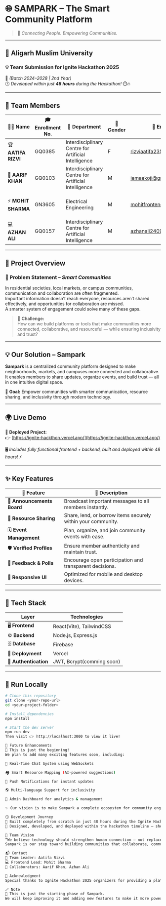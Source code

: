 # 🌐 SAMPARK – The Smart Community Platform  

> 🤝 *Connecting People. Empowering Communities.*  

---

## 🏫 **Aligarh Muslim University**  
### 💡 Team Submission for **Ignite Hackathon 2025**  
📅 *(Batch 2024–2028 | 2nd Year)*  
🕓 *Developed within just **48 hours** during the Hackathon!* ⏱️🔥  

---

## 👥 **Team Members**

| 👩‍💼 **Name** | 🎓 **Enrollment No.** | 🏢 **Department** | 🚻 **Gender** | 📧 **Email ID** | 📞 **Mobile No.** | 🗓️ **Year** | 🏅 **Role** |
|---------------|----------------------|-------------------|---------------|------------------|------------------|--------------|--------------|
| 🏆 **AATIFA RIZVI** | GQ0385 | Interdisciplinary Centre for Artificial Intelligence | F | rizviaatifa235@gmail.com | 9084041071 | (2024–28) 2nd Year | **Team Leader** |
| 🤖 **AARIF KHAN** | GQ0103 | Interdisciplinary Centre for Artificial Intelligence | M | iamaakoji@gmail.com | 8059314416 | (2024–28) 2nd Year | Member |
| ⚡ **MOHIT SHARMA** | GN3605 | Electrical Engineering | M | mohitfrontendev@gmail.com | 8477911049 | (2024–28) 2nd Year | Member |
| 💻 **AZHAN ALI** | GQ0157 | Interdisciplinary Centre for Artificial Intelligence | M | azhanali2409@gmail.com | 9155477990 | (2024–28) 2nd Year | Member |

---

## 🚀 **Project Overview**

### 🧩 Problem Statement – *Smart Communities*
In residential societies, local markets, or campus communities, communication and collaboration are often fragmented.  
Important information doesn’t reach everyone, resources aren’t shared effectively, and opportunities for collaboration are missed.  
A smarter system of engagement could solve many of these gaps.

> 💭 **Challenge:**  
> How can we build platforms or tools that make communities more connected, collaborative, and resourceful — while ensuring inclusivity and trust?

---

## 💡 **Our Solution – Sampark**

**Sampark** is a centralized community platform designed to make neighborhoods, markets, and campuses more connected and collaborative.  
It enables members to share updates, organize events, and build trust — all in one intuitive digital space.

🎯 **Goal:** Empower communities with smarter communication, resource sharing, and inclusivity through modern technology.

---

## 🌍 **Live Demo**

🔗 **Deployed Project:**  
👉 [https://ignite-hackthon.vercel.app/](https://ignite-hackthon.vercel.app/)  

🖥️ *Includes fully functional frontend + backend, built and deployed within 48 hours!* ⚡  

---

## ✨ **Key Features**

| 🌟 Feature | 🧠 Description |
|-------------|----------------|
| 📢 **Announcements Board** | Broadcast important messages to all members instantly. |
| 🔄 **Resource Sharing** | Share, lend, or borrow items securely within your community. |
| 🗓️ **Event Management** | Plan, organize, and join community events with ease. |
| 🛡️ **Verified Profiles** | Ensure member authenticity and maintain trust. |
| 💬 **Feedback & Polls** | Encourage open participation and transparent decisions. |
| 📱 **Responsive UI** | Optimized for mobile and desktop devices. |

---

## 🧰 **Tech Stack**

| Layer | Technologies |
|--------|---------------|
| 🖥️ **Frontend** | React(Vite), TailwindCSS |
| ⚙️ **Backend** | Node.js, Express.js |
| 🗄️ **Database** | Firebase |
| 🚀 **Deployment** | Vercel |
| 🔐 **Authentication** | JWT, Bcrypt(comming soon) |

---

## 🧭 **Run Locally**

```bash
# Clone this repository
git clone <your-repo-url>
cd <your-project-folder>

# Install dependencies
npm install

# Start the dev server
npm run dev
Then visit 👉 http://localhost:3000 to view it live!

🧠 Future Enhancements
🚧 This is just the beginning!
We plan to add many exciting features soon, including:

💬 Real-Time Chat System using WebSockets

🏘️ Smart Resource Mapping (AI-powered suggestions)

🔔 Push Notifications for instant updates

🌎 Multi-language Support for inclusivity

🧾 Admin Dashboard for analytics & management

✨ Our vision is to make Sampark a complete ecosystem for community engagement and collaboration.

🕓 Development Journey
🧩 Built completely from scratch in just 48 hours during the Ignite Hackathon 2025.
💪 Designed, developed, and deployed within the hackathon timeline — showcasing teamwork, time management, and innovation under pressure!

💬 Team Vision
“We believe technology should strengthen human connection — not replace it.
Sampark is our step toward building communities that collaborate, communicate, and care.” 🌱

📬 Contact
📩 Team Leader: Aatifa Rizvi
💻 Frontend Lead: Mohit Sharma
🤝 Collaborators: Aarif Khan, Azhan Ali

🏁 Acknowledgment
Special thanks to Ignite Hackathon 2025 organizers for providing a platform to innovate, collaborate, and create solutions that matter! ❤️‍🔥

🪄 Note
💫 This is just the starting phase of Sampark.
We will keep improving it and adding new features to make it more powerful, scalable, and impactful for real-world communities. 🌍
